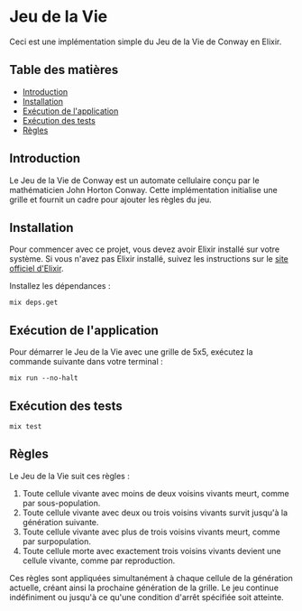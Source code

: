 # Jeu de la Vie

Ceci est une implémentation simple du Jeu de la Vie de Conway en Elixir.

## Table des matières

- [Introduction](#introduction)
- [Installation](#installation)
- [Exécution de l'application](#exécution-de-lapplication)
- [Exécution des tests](#exécution-des-tests)
- [Règles](#règles)

## Introduction

Le Jeu de la Vie de Conway est un automate cellulaire conçu par le mathématicien John Horton Conway. Cette implémentation initialise une grille et fournit un cadre pour ajouter les règles du jeu.

## Installation

Pour commencer avec ce projet, vous devez avoir Elixir installé sur votre système. Si vous n'avez pas Elixir installé, suivez les instructions sur le [site officiel d'Elixir](https://elixir-lang.org/install.html).

Installez les dépendances :

    mix deps.get

## Exécution de l'application

Pour démarrer le Jeu de la Vie avec une grille de 5x5, exécutez la commande suivante dans votre terminal :

    mix run --no-halt

## Exécution des tests

    mix test

## Règles

Le Jeu de la Vie suit ces règles :

1. Toute cellule vivante avec moins de deux voisins vivants meurt, comme par sous-population.
2. Toute cellule vivante avec deux ou trois voisins vivants survit jusqu'à la génération suivante.
3. Toute cellule vivante avec plus de trois voisins vivants meurt, comme par surpopulation.
4. Toute cellule morte avec exactement trois voisins vivants devient une cellule vivante, comme par reproduction.

Ces règles sont appliquées simultanément à chaque cellule de la génération actuelle, créant ainsi la prochaine génération de la grille. Le jeu continue indéfiniment ou jusqu'à ce qu'une condition d'arrêt spécifiée soit atteinte.
